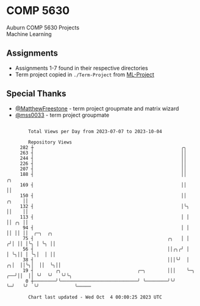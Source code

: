 # COMP 5630
Auburn COMP 5630 Projects  
Machine Learning

## Assignments
- Assignments 1-7 found in their respective directories
- Term project copied in `./Term-Project` from [ML-Project](https://github.com/wumphlett/ML-Project)

## Special Thanks
- [@MatthewFreestone](https://github.com/MatthewFreestone) - term project groupmate and matrix wizard
- [@mss0033](https://github.com/mss0033) - term project groupmate

```

        Total Views per Day from 2023-07-07 to 2023-10-04

        Repository Views
     282 ┼                                                      ╭╮
     263 ┤                                                      ││
     244 ┤                                                      ││
     226 ┤                                                      ││
     207 ┤                                                      ││
     188 ┤                                                      ││                ╭╮
     169 ┤                                                      ││                ││
     150 ┤                                                      ││          ╭╮    ││
     132 ┤                                                      │╰╮         ││    ││
     113 ┤                                                      │ │         ││ ╭╮ ││
      94 ┤                                                      │ │         ││ ││ ││  ╭─╮  ╭╮
      75 ┤                                                 ╭╮   │ │        ╭╯│ ││ │╰╮ │ ╰╮ ││
      56 ┤                                                 ││╭╮╭╯ │        │ ╰╮││ │ ╰╮│  │ ││
      38 ┤                                                 │││╰╯  │      ╭╮│  ││╰╮│  ││  ╰╮││
      19 ┤        ╭╮                            ╭─╮        │││    ╰─╮ ╭──╯││  ││ ╰╯  ╰╯   ╰╯╰╮
       0 ┼────────╯╰────────────────────────────╯ ╰────────╯╰╯      ╰─╯   ╰╯  ╰╯             ╰─────

        Chart last updated - Wed Oct  4 00:00:25 2023 UTC
        
```

